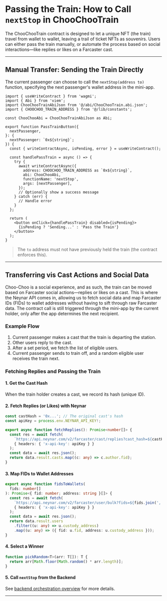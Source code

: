# Passing the Train: How to Call `nextStop` in ChooChooTrain

The ChooChooTrain contract is designed to let a unique NFT (the train) travel from wallet to wallet, leaving a trail of ticket NFTs as souvenirs. Users can either pass the train manually, or automate the process based on social interactions—like replies or likes on a Farcaster cast.

---

## Manual Transfer: Sending the Train Directly

The current passenger can choose to call the `nextStop(address to)` function, specifying the next passenger's wallet address in the mini-app.

```tsx
import { useWriteContract } from 'wagmi';
import { Abi } from 'viem';
import ChooChooTrainAbiJson from '@/abi/ChooChooTrain.abi.json';
import { CHOOCHOO_TRAIN_ADDRESS } from '@/lib/constants';

const ChooChooAbi = ChooChooTrainAbiJson as Abi;

export function PassTrainButton({
  nextPassenger,
}: {
  nextPassenger: `0x${string}`;
}) {
  const { writeContractAsync, isPending, error } = useWriteContract();

  const handlePassTrain = async () => {
    try {
      await writeContractAsync({
        address: CHOOCHOO_TRAIN_ADDRESS as `0x${string}`,
        abi: ChooChooAbi,
        functionName: 'nextStop',
        args: [nextPassenger],
      });
      // Optionally show a success message
    } catch (err) {
      // Handle error
    }
  };

  return (
    <button onClick={handlePassTrain} disabled={isPending}>
      {isPending ? 'Sending...' : 'Pass the Train'}
    </button>
  );
}
```

> The `to` address must not have previously held the train (the contract enforces this).

---

## Transferring vis Cast Actions and Social Data

Choo-Choo is a social experience, and as such, the train can be moved based on Farcaster social actions—replies or likes on a cast. This is where the Neynar API comes in, allowing us to fetch social data and map Farcaster IDs (FIDs) to wallet addresses without having to sift through raw Farcaster data. The contract call is still triggered through the mini-app by the current holder, only after the app determines the next recipient.

### Example Flow

1. Current passenger makes a cast that the train is departing the station.
2. Other users reply to the cast.
3. After a set period, we fetch the list of eligible users.
4. Current passenger sends to train off, and a random eligible user receives the train next.

### Fetching Replies and Passing the Train

#### 1. Get the Cast Hash

When the train holder creates a cast, we record its hash (unique ID).

#### 2. Fetch Replies (or Likes) with Neynar

```ts
const castHash = '0x...'; // The original cast's hash
const apiKey = process.env.NEYNAR_API_KEY!;

export async function fetchReplies(): Promise<number[]> {
  const res = await fetch(
    `https://api.neynar.com/v2/farcaster/cast/replies?cast_hash=${castHash}`,
    { headers: { 'x-api-key': apiKey } }
  );
  const data = await res.json();
  return data.result.casts.map((c: any) => c.author.fid);
}
```

#### 3. Map FIDs to Wallet Addresses

```ts
export async function fidsToWallets(
  fids: number[]
): Promise<{ fid: number; address: string }[]> {
  const res = await fetch(
    `https://api.neynar.com/v2/farcaster/user/bulk?fids=${fids.join(',')}`,
    { headers: { 'x-api-key': apiKey } }
  );
  const data = await res.json();
  return data.result.users
    .filter((u: any) => u.custody_address)
    .map((u: any) => ({ fid: u.fid, address: u.custody_address }));
}
```

#### 4. Select a Winner

```ts
function pickRandom<T>(arr: T[]): T {
  return arr[Math.floor(Math.random() * arr.length)];
}
```

#### 5. Call `nextStop` from the Backend

See [backend orchestration overview](/docs/nextStop-backend-orchestration.md) for more details.

---
